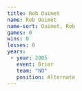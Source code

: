 ```yaml
---
title: Rob Ouimet
name: Rob Ouimet
name-sort: Ouimet, Rob
games: 0
wins: 0
losses: 0
years:
 - year: 2005
   event: Brier
   team: "NO"
   position: Alternate
---
```

